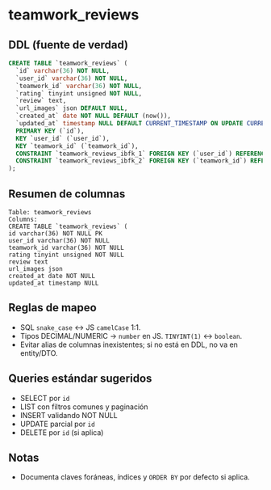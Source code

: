 # teamwork_reviews

## DDL (fuente de verdad)

```sql
CREATE TABLE `teamwork_reviews` (
  `id` varchar(36) NOT NULL,
  `user_id` varchar(36) NOT NULL,
  `teamwork_id` varchar(36) NOT NULL,
  `rating` tinyint unsigned NOT NULL,
  `review` text,
  `url_images` json DEFAULT NULL,
  `created_at` date NOT NULL DEFAULT (now()),
  `updated_at` timestamp NULL DEFAULT CURRENT_TIMESTAMP ON UPDATE CURRENT_TIMESTAMP,
  PRIMARY KEY (`id`),
  KEY `user_id` (`user_id`),
  KEY `teamwork_id` (`teamwork_id`),
  CONSTRAINT `teamwork_reviews_ibfk_1` FOREIGN KEY (`user_id`) REFERENCES `users` (`id`),
  CONSTRAINT `teamwork_reviews_ibfk_2` FOREIGN KEY (`teamwork_id`) REFERENCES `teamworks` (`id`)
);
```

## Resumen de columnas

```
Table: teamwork_reviews
Columns:
CREATE TABLE `teamwork_reviews` (
id varchar(36) NOT NULL PK
user_id varchar(36) NOT NULL
teamwork_id varchar(36) NOT NULL
rating tinyint unsigned NOT NULL
review text
url_images json
created_at date NOT NULL
updated_at timestamp NULL
```

## Reglas de mapeo

- SQL `snake_case` ↔ JS `camelCase` 1:1.
- Tipos DECIMAL/NUMERIC → `number` en JS. `TINYINT(1)` ↔ `boolean`.
- Evitar alias de columnas inexistentes; si no está en DDL, no va en entity/DTO.

## Queries estándar sugeridos

- SELECT por `id`
- LIST con filtros comunes y paginación
- INSERT validando NOT NULL
- UPDATE parcial por `id`
- DELETE por `id` (si aplica)

## Notas

- Documenta claves foráneas, índices y `ORDER BY` por defecto si aplica.
